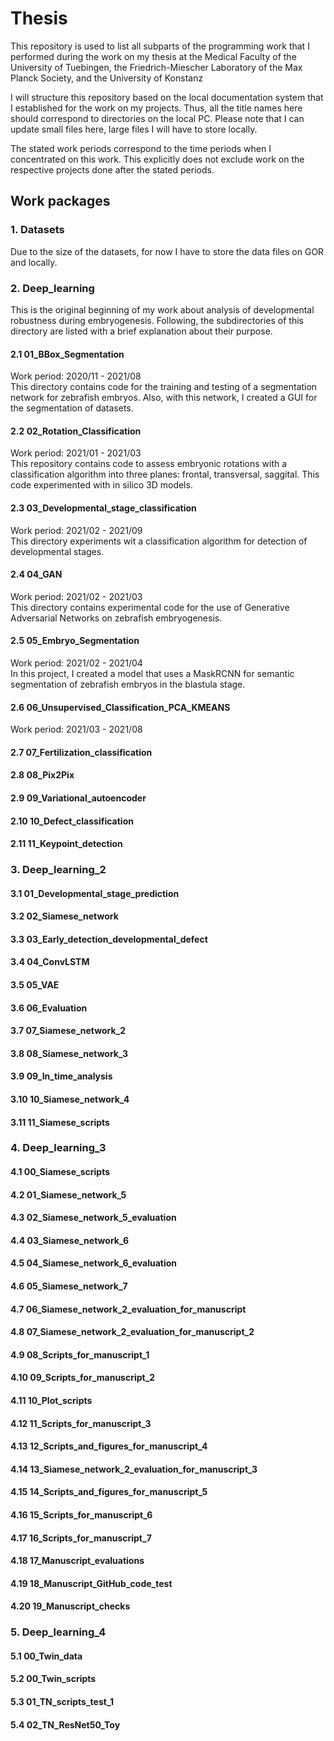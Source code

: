 # Thesis
This repository is used to list all subparts of the programming work that I performed during the work on my thesis at the Medical Faculty of the University of Tuebingen, the Friedrich-Miescher Laboratory of the Max Planck Society, and the University of Konstanz

I will structure this repository based on the local documentation system that I established for the work on my projects. Thus, all the title names here should correspond to directories on the local PC. Please note that I can update small files here, large files I will have to store locally.

The stated work periods correspond to the time periods when I concentrated on this work. This explicitly does not exclude work on the respective projects done after the stated periods.

## Work packages
### 1. Datasets
Due to the size of the datasets, for now I have to store the data files on GOR and locally.

### 2. Deep_learning

This is the original beginning of my work about analysis of developmental robustness during embryogenesis. Following, the subdirectories of this directory are listed with a brief explanation about their purpose.

#### 2.1 01_BBox_Segmentation
Work period: 2020/11 - 2021/08  <br>
This directory contains code for the training and testing of a segmentation network for zebrafish embryos. Also, with this network, I created a GUI for the segmentation of datasets.

#### 2.2 02_Rotation_Classification
Work period: 2021/01 - 2021/03  <br>
This repository contains code to assess embryonic rotations with a classification algorithm into three planes: frontal, transversal, saggital. This code experimented with in silico 3D models.

#### 2.3 03_Developmental_stage_classification
Work period: 2021/02 - 2021/09  <br>
This directory experiments wit a classification algorithm for detection of developmental stages.

#### 2.4 04_GAN
Work period: 2021/02 - 2021/03  <br>
This directory contains experimental code for the use of Generative Adversarial Networks on zebrafish embryogenesis.

#### 2.5 05_Embryo_Segmentation
Work period: 2021/02 - 2021/04  <br>
In this project, I created a model that uses a MaskRCNN for semantic segmentation of zebrafish embryos in the blastula stage.

#### 2.6 06_Unsupervised_Classification_PCA_KMEANS
Work period: 2021/03 - 2021/08  <br>

#### 2.7 07_Fertilization_classification
#### 2.8 08_Pix2Pix
#### 2.9 09_Variational_autoencoder
#### 2.10 10_Defect_classification
#### 2.11 11_Keypoint_detection

### 3. Deep_learning_2
#### 3.1 01_Developmental_stage_prediction
#### 3.2 02_Siamese_network
#### 3.3 03_Early_detection_developmental_defect
#### 3.4 04_ConvLSTM
#### 3.5 05_VAE
#### 3.6 06_Evaluation
#### 3.7 07_Siamese_network_2
#### 3.8 08_Siamese_network_3
#### 3.9 09_In_time_analysis
#### 3.10 10_Siamese_network_4
#### 3.11 11_Siamese_scripts

### 4. Deep_learning_3
#### 4.1 00_Siamese_scripts
#### 4.2 01_Siamese_network_5
#### 4.3 02_Siamese_network_5_evaluation
#### 4.4 03_Siamese_network_6
#### 4.5 04_Siamese_network_6_evaluation
#### 4.6 05_Siamese_network_7
#### 4.7 06_Siamese_network_2_evaluation_for_manuscript
#### 4.8 07_Siamese_network_2_evaluation_for_manuscript_2
#### 4.9 08_Scripts_for_manuscript_1
#### 4.10 09_Scripts_for_manuscript_2
#### 4.11 10_Plot_scripts
#### 4.12 11_Scripts_for_manuscript_3
#### 4.13 12_Scripts_and_figures_for_manuscript_4
#### 4.14 13_Siamese_network_2_evaluation_for_manuscript_3
#### 4.15 14_Scripts_and_figures_for_manuscript_5
#### 4.16 15_Scripts_for_manuscript_6
#### 4.17 16_Scripts_for_manuscript_7
#### 4.18 17_Manuscript_evaluations
#### 4.19 18_Manuscript_GitHub_code_test
#### 4.20 19_Manuscript_checks
### 5. Deep_learning_4
#### 5.1 00_Twin_data
#### 5.2 00_Twin_scripts
#### 5.3 01_TN_scripts_test_1
#### 5.4 02_TN_ResNet50_Toy
